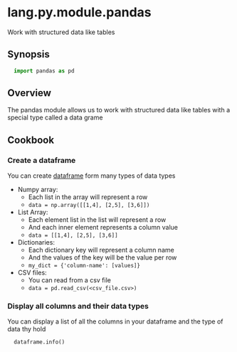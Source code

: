 # lang.py.module.pandas

Work with structured data like tables

## Synopsis

```py
  import pandas as pd
```

## Overview

The pandas module allows us to work with structured data like tables with a
special type called a data grame

## Cookbook

### Create a dataframe

You can create [dataframe](./5t4z.md) form many types of data types

- Numpy array:
  - Each list in the array will represent a row
  - `data = np.array([[1,4], [2,5], [3,6]])`
- List Array:
  - Each element list in the list will represent a row
  - And each inner element represents a column value
  - `data = [[1,4], [2,5], [3,6]]`
- Dictionaries:
  - Each dictionary key will represent a column name
  - And the values of the key will be the value per row
  - `my_dict = {'column-name': [values]}`
- CSV files:
  - You can read from a csv file
  - `data = pd.read_csv(<csv_file.csv>)`

### Display all columns and their data types

You can display a list of all the columns in your dataframe and the type of
data thy hold

```py
  dataframe.info()
```

